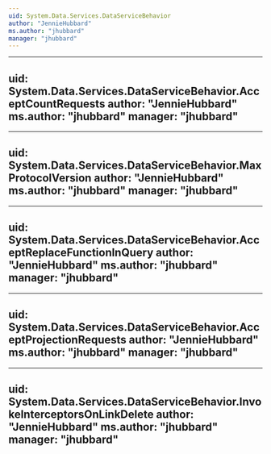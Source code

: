 ```yaml
---
uid: System.Data.Services.DataServiceBehavior
author: "JennieHubbard"
ms.author: "jhubbard"
manager: "jhubbard"
---
```


---
uid: System.Data.Services.DataServiceBehavior.AcceptCountRequests
author: "JennieHubbard"
ms.author: "jhubbard"
manager: "jhubbard"
---

---
uid: System.Data.Services.DataServiceBehavior.MaxProtocolVersion
author: "JennieHubbard"
ms.author: "jhubbard"
manager: "jhubbard"
---

---
uid: System.Data.Services.DataServiceBehavior.AcceptReplaceFunctionInQuery
author: "JennieHubbard"
ms.author: "jhubbard"
manager: "jhubbard"
---

---
uid: System.Data.Services.DataServiceBehavior.AcceptProjectionRequests
author: "JennieHubbard"
ms.author: "jhubbard"
manager: "jhubbard"
---

---
uid: System.Data.Services.DataServiceBehavior.InvokeInterceptorsOnLinkDelete
author: "JennieHubbard"
ms.author: "jhubbard"
manager: "jhubbard"
---
